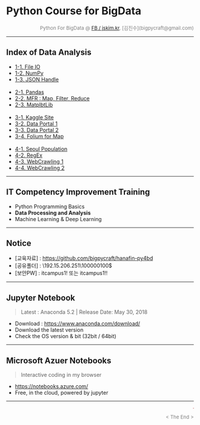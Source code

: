 
# Python Course for BigData

<div align='right'><font size=2 color='gray'>Python For BigData @ <font color='blue'><a href='https://www.facebook.com/jskim.kr'>FB / jskim.kr</a></font>, [김진수](bigpycraft@gmail.com)</font></div>
<hr>

## Index of Data Analysis
- <a href="https://htmlpreview.github.io/?https://github.com/bigpycraft/hanafin-py4bd/blob/master/da_lecture/html/H51_PB_DA_307_FileIO.html                 "> 1-1. File IO                     </a>
- <a href="https://htmlpreview.github.io/?https://github.com/bigpycraft/hanafin-py4bd/blob/master/da_lecture/html/H52_PC_DA_521_NumPy_h5.html               "> 1-2. NumPy                       </a>
- <a href="https://htmlpreview.github.io/?https://github.com/bigpycraft/hanafin-py4bd/blob/master/da_lecture/html/H53_PB_DA_422_JSON.html                   "> 1-3. JSON Handle                 </a>
<br/><br/>
- <a href="https://htmlpreview.github.io/?https://github.com/bigpycraft/hanafin-py4bd/blob/master/da_lecture/html/H61_PC_DA_531_Pandas_h5.html              "> 2-1. Pandas                      </a>
- <a href="https://htmlpreview.github.io/?https://github.com/bigpycraft/hanafin-py4bd/blob/master/da_lecture/html/H62_PB_DA_421_MFR.html                    "> 2-2. MFR : Map, Filter, Reduce   </a>
- <a href="https://htmlpreview.github.io/?https://github.com/bigpycraft/hanafin-py4bd/blob/master/da_lecture/html/H63_PC_DA_511_Matplotlib_h5.html          "> 2-3. MatplbtLib                  </a>
<br/><br/>
- <a href="https://htmlpreview.github.io/?https://github.com/bigpycraft/hanafin-py4bd/blob/master/da_lecture/html/H71_PD_DA_610_Kaggle_Titanic.html         "> 3-1. Kaggle Site                 </a>
- <a href="https://htmlpreview.github.io/?https://github.com/bigpycraft/hanafin-py4bd/blob/master/da_lecture/html/H72_PD_DA_621_DataGoKr.html               "> 3-2. Data Portal 1               </a>
- <a href="https://htmlpreview.github.io/?https://github.com/bigpycraft/hanafin-py4bd/blob/master/da_lecture/html/H73_PD_DA_622_DataGoKr.html               "> 3-3. Data Portal 2               </a>
- <a href="https://htmlpreview.github.io/?https://github.com/bigpycraft/hanafin-py4bd/blob/master/da_lecture/html/H74_PB_DA_424_Folium_ver1.html            "> 3-4. Folium for Map              </a>
<br/><br/>
- <a href="https://htmlpreview.github.io/?https://github.com/bigpycraft/hanafin-py4bd/blob/master/da_lecture/html/H81_PD_DA_630_Seoul_Population_18_1Q.html "> 4-1. Seoul Population            </a>
- <a href="https://htmlpreview.github.io/?https://github.com/bigpycraft/hanafin-py4bd/blob/master/da_lecture/html/H82_PB_DA_423_RegEx_ver1.html             "> 4-2. RegEx                       </a>
- <a href="https://htmlpreview.github.io/?https://github.com/bigpycraft/hanafin-py4bd/blob/master/da_lecture/html/H83_PE_DA_712_WebCrawling1.html           "> 4-3. WebCrawling 1               </a>
- <a href="https://htmlpreview.github.io/?https://github.com/bigpycraft/hanafin-py4bd/blob/master/da_lecture/html/H84_PE_DA_712_WebCrawling2.html           "> 4-4. WebCrawling 2               </a>

<hr>

## IT Competency Improvement Training
- Python Programming Basics
- <b>Data Processing and Analysis</b>
- Machine Learning & Deep Learning


<hr>

## Notice 
* [교육자료] : https://github.com/bigpycraft/hanafin-py4bd
* [공유폴더] : \\192.15.206.251\100000100$
* [보안PW]   : itcampus1! 또는 itcampus1!!


<hr>

## Jupyter Notebook
> Latest : Anaconda 5.2 | Release Date: May 30, 2018
- Download : https://www.anaconda.com/download/
- Download the latest version 
- Check the OS version & bit (32bit / 64bit)

<hr>

## Microsoft Azuer Notebooks
> Interactive coding in my browser
- https://notebooks.azure.com/
- Free, in the cloud, powered by jupyter


<hr>
<marquee><font size=3 color='brown'>The BigpyCraft find the information to design valuable society with Technology & Craft.</font></marquee>
<div align='right'><font size=2 color='gray'> &lt; The End &gt; </font></div>
